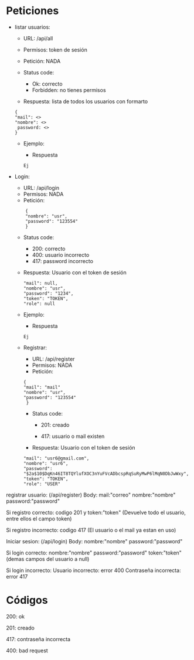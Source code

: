 
# Peticiones

 - listar usuarios:
    - URL: /api/all
    - Permisos: token de sesión
    - Petición: NADA
    - Status code:
        - Ok: correcto
        - Forbidden: no tienes permisos   

    - Respuesta: lista  de todos los usuarios con formarto 
    ```
    { 
    "mail": <>
    "nombre": <>
     password: <>
    }
    ```
    - Ejemplo:
      - Respuesta
      
      ````
      Ej 
      ````
    
 - Login:
    - URL: /api/login
    - Permisos: NADA
    - Petición:
       
    ```
        {        
        "nombre": "usr",
        "password": "123554"       
        }
    ```
        
    - Status code:
      - 200: correcto
      - 400: usuario incorrecto
      - 417: password incorrecto  
     - Respuesta: Usuario con el token de sesión
        ```
        "mail": null,
        "nombre": "usr",
        "password": "1234",
        "token": "TOKEN",
        "role": null
        ```
      - Ejemplo:
        - Respuesta
      
        ````
        Ej 
        ````
    
        
     - Registrar:
        - URL: /api/register
        - Permisos: NADA
        - Petición:
       
        ```
        {
        "mail": "mail"
        "nombre": "usr",
        "password": "123554"       
         }
        ```
        - Status code:
          - 201: creado
          
          - 417: usuario o mail existen
        
        
         - Respuesta: Usuario con el token de sesión
          ```
          "mail": "usr6@gmail.com",
          "nombre": "usr6",
          "password": "$2a$10$DqKn46IT8TQYlufXOC3nYuFVcADbcspRqSuRyMwP6lMqN0DbJwWxy",
          "token": "TOKEN",
          "role": "USER"
          ```



registrar usuario:
(/api/register)
Body:
mail:"correo"
nombre:"nombre"
password:"password"

Si registro correcto:
codigo 201 y token:"token" (Devuelve todo el usuario, entre ellos el campo token)

Si registro incorrecto:
codigo 417 (El usuario o el mail ya estan en uso)


Iniciar sesion:
(/api/login)
Body:
nombre:"nombre"
password:"password"

Si login correcto:
nombre:"nombre"
password:"password"
token:"token"
(demas campos del usuario a null)

Si login incorrecto:
Usuario incorrecto: error 400 
Contraseña incorrecta: error 417


# Códigos

200: ok

201: creado

417: contraseña incorrecta

400: bad request
